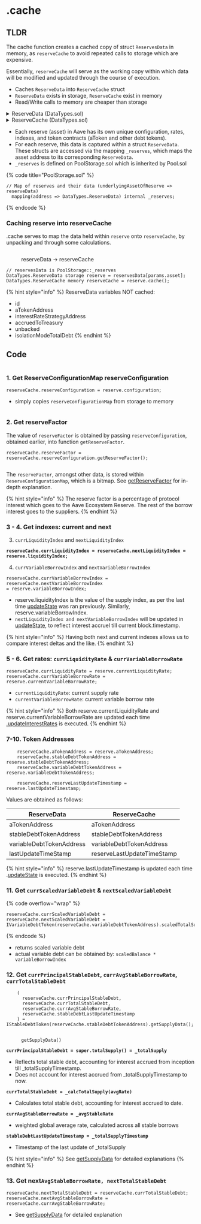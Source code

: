 # .cache

## TLDR

The cache function creates a cached copy of struct `ReservesData` in memory, as `reserveCache` to avoid repeated calls to storage which are expensive.&#x20;

Essentially, `reserveCache` will serve as the working copy within which data will be modified and updated through the course of execution.

* Caches `ReserveData` into `ReserveCache` struct
* `ReserveData` exists in storage, `ReserveCache` exist in memory
* Read/Write calls to memory are cheaper than storage

<details>

<summary>ReserveData (DataTypes.sol)</summary>

```solidity
  struct ReserveData {
    //stores the reserve configuration
    ReserveConfigurationMap configuration;
    //the liquidity index. Expressed in ray
    uint128 liquidityIndex;
    //the current supply rate. Expressed in ray
    uint128 currentLiquidityRate;
    //variable borrow index. Expressed in ray
    uint128 variableBorrowIndex;
    //the current variable borrow rate. Expressed in ray
    uint128 currentVariableBorrowRate;
    //the current stable borrow rate. Expressed in ray
    uint128 currentStableBorrowRate;
    //timestamp of last update
    uint40 lastUpdateTimestamp;
    //the id of the reserve. Represents the position in the list of the active reserves
    uint16 id;
    //aToken address
    address aTokenAddress;
    //stableDebtToken address
    address stableDebtTokenAddress;
    //variableDebtToken address
    address variableDebtTokenAddress;
    //address of the interest rate strategy
    address interestRateStrategyAddress;
    //the current treasury balance, scaled
    uint128 accruedToTreasury;
    //the outstanding unbacked aTokens minted through the bridging feature
    uint128 unbacked;
    //the outstanding debt borrowed against this asset in isolation mode
    uint128 isolationModeTotalDebt;
  }
```

</details>

<details>

<summary>ReserveCache (DataTypes.sol)</summary>

![](<../../.gitbook/assets/image (89).png>)

</details>

* Each reserve (asset) in Aave has its own unique configuration, rates, indexes, and token contracts (aToken and other debt tokens).
* For each reserve, this data is captured within a struct `ReserveData`. These structs are accessed via the mapping  `_reserves`, which maps the asset address to its corresponding `ReserveData`.
* `_reserves` is defined on PoolStorage.sol which is inherited by Pool.sol

{% code title="PoolStorage.sol" %}
```solidity
// Map of reserves and their data (underlyingAssetOfReserve => reserveData)
  mapping(address => DataTypes.ReserveData) internal _reserves;
```
{% endcode %}

### Caching reserve into reserveCache

.cache serves to map the data held within `reserve` onto `reserveCache`, by unpacking and through some calculations.

<figure><img src="../../.gitbook/assets/image (177).png" alt=""><figcaption><p>reserveData -> reserveCache</p></figcaption></figure>

```solidity
// reservesData is PoolStorage::_reserves
DataTypes.ReserveData storage reserve = reservesData[params.asset];
DataTypes.ReserveCache memory reserveCache = reserve.cache();
```

{% hint style="info" %}
ReserveData variables NOT cached:

* id&#x20;
* aTokenAddress&#x20;
* interestRateStrategyAddress&#x20;
* accruedToTreasury&#x20;
* unbacked&#x20;
* isolationModeTotalDebt
{% endhint %}

## Code

<figure><img src="../../.gitbook/assets/image (63).png" alt=""><figcaption></figcaption></figure>

### 1. Get ReserveConfigurationMap reserveConfiguration&#x20;

```solidity
reserveCache.reserveConfiguration = reserve.configuration;
```

* simply copies `reserveConfigurationMap` from storage to memory &#x20;

<figure><img src="../../.gitbook/assets/image (117).png" alt=""><figcaption></figcaption></figure>

### 2. Get reserveFactor

The value of `reserveFactor` is obtained by passing `reserveConfiguration`, obtained earlier, into function `getReserveFactor`.&#x20;

```solidity
reserveCache.reserveFactor = reserveCache.reserveConfiguration.getReserveFactor();
```

<figure><img src="../../.gitbook/assets/image.png" alt=""><figcaption></figcaption></figure>

The `reserveFactor`, amongst other data, is stored within `ReserveConfigurationMap`, which is a bitmap. See [getReserveFactor](getreservefactor-getdecimals.md#getreservefactor) for in-depth explanation.

{% hint style="info" %}
The reserve factor is a percentage of protocol interest which goes to the Aave Ecosystem Reserve. The rest of the borrow interest goes to the suppliers.
{% endhint %}

### 3 - 4. Get indexes: current and next

3. `currLiquidityIndex` and `nextLiquidityIndex`

<pre class="language-solidity" data-overflow="wrap" data-full-width="false"><code class="lang-solidity"><strong>reserveCache.currLiquidityIndex = reserveCache.nextLiquidityIndex = reserve.liquidityIndex;
</strong></code></pre>

4. `currVariableBorrowIndex` and `nextVariableBorrowIndex`

```solidity
reserveCache.currVariableBorrowIndex = reserveCache.nextVariableBorrowIndex 
= reserve.variableBorrowIndex;
```

* reserve.liquidityIndex is the value of the supply index, as per the last time [updateState](.updatestate.md#\_updateindexes) was ran previously. Similarly, reserve.variableBorrowIndex.&#x20;
* `nextLiquidityIndex and nextVariableBorrowIndex`  will be updated in [updateState](.updatestate.md#\_updateindexes), to reflect interest accruel till current block.timestamp.

{% hint style="info" %}
Having both next and current indexes allows us to compare interest deltas and the like.&#x20;
{% endhint %}

### 5 - 6. Get rates: `currLiquidityRate` & `currVariableBorrowRate`

```solidity
reserveCache.currLiquidityRate = reserve.currentLiquidityRate;
reserveCache.currVariableBorrowRate = reserve.currentVariableBorrowRate;
```

* `currentLiquidityRate`: current supply rate
* `currentVariableBorrowRate`: current variable borrow rate

{% hint style="info" %}
Both reserve.currentLiquidityRate and reserve.currentVariableBorrowRate are updated each time [.updateInterestRates](.updateinterestrates.md) is executed.
{% endhint %}

### 7-10. Token Addresses

```solidity
    reserveCache.aTokenAddress = reserve.aTokenAddress;
    reserveCache.stableDebtTokenAddress = reserve.stableDebtTokenAddress;
    reserveCache.variableDebtTokenAddress = reserve.variableDebtTokenAddress;

    reserveCache.reserveLastUpdateTimestamp = reserve.lastUpdateTimestamp;
```

Values are obtained as follows:

| ReserveData              | ReserveCache               |
| ------------------------ | -------------------------- |
| aTokenAddress            | aTokenAddress              |
| stableDebtTokenAddress   | stableDebtTokenAddress     |
| variableDebtTokenAddress | variableDebtTokenAddress   |
| lastUpdateTimeStamp      | reserveLastUpdateTimeStamp |

{% hint style="info" %}
reserve.lastUpdateTimestamp is updated each time .[updateState](.updatestate.md) is executed.
{% endhint %}

### 11. Get `currScaledVariableDebt` & `nextScaledVariableDebt`

{% code overflow="wrap" %}
```solidity
reserveCache.currScaledVariableDebt = reserveCache.nextScaledVariableDebt = IVariableDebtToken(reserveCache.variableDebtTokenAddress).scaledTotalSupply();
```
{% endcode %}

* returns scaled variable debt
* actual variable debt can be obtained by: `scaledBalance * variableBorrowIndex`

### 12. Get `currPrincipalStableDebt`, `currAvgStableBorrowRate`, `currTotalStableDebt`

```solidity
    (
      reserveCache.currPrincipalStableDebt,
      reserveCache.currTotalStableDebt,
      reserveCache.currAvgStableBorrowRate,
      reserveCache.stableDebtLastUpdateTimestamp
    ) = IStableDebtToken(reserveCache.stableDebtTokenAddress).getSupplyData();
```

<figure><img src="../../.gitbook/assets/image (163).png" alt=""><figcaption><p><code>getSupplyData()</code></p></figcaption></figure>

**`currPrincipalStableDebt = super.totalSupply() = _totalSupply`**

* Reflects total stable debt, accounting for interest accrued from inception till \_totalSupplyTimestamp.
* Does not account for interest accrued from \_totalSupplyTimestamp to now.

**`currTotalStableDebt = _calcTotalSupply(avgRate)`**

* Calculates total stable debt, accounting for interest accrued to date.

**`currAvgStableBorrowRate = _avgStableRate`**

* weighted global average rate, calculated across all stable borrows

**`stableDebtLastUpdateTimestamp = _totalSupplyTimestamp`**&#x20;

* Timestamp of the last update of \_totalSupply

{% hint style="info" %}
See [getSupplyData](../../contracts/stabledebttoken.md#getsupplydata) for detailed explanations
{% endhint %}

### 13. Get next`AvgStableBorrowRate, nextTotalStableDebt`

```solidity
reserveCache.nextTotalStableDebt = reserveCache.currTotalStableDebt;
reserveCache.nextAvgStableBorrowRate = reserveCache.currAvgStableBorrowRate;
```

* See [getSupplyData](../../contracts/stabledebttoken.md#getsupplydata) for detailed explanation
